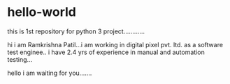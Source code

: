 # hello-world
this is 1st repository for python 3 project............



hi i am Ramkrishna Patil...i am working in digital pixel pvt. ltd. as a software test enginee.. i have 2.4 yrs of experience in manual and automation testing...



hello i am waiting for you.......
